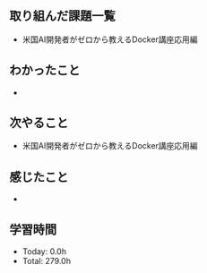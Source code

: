 ## 取り組んだ課題一覧
- 米国AI開発者がゼロから教えるDocker講座応用編
## わかったこと
- 
## 次やること
- 米国AI開発者がゼロから教えるDocker講座応用編
## 感じたこと
- 
## 学習時間
- Today: 0.0h
- Total: 279.0h
